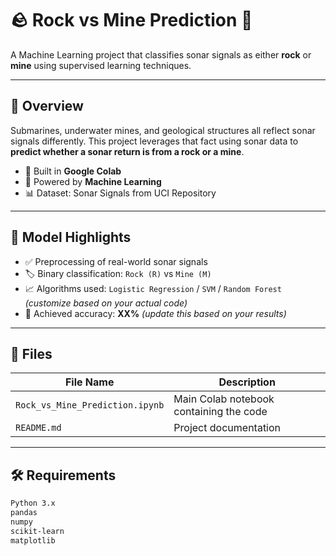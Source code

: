 # 🪨 Rock vs Mine Prediction 🎯

A Machine Learning project that classifies sonar signals as either **rock** or **mine** using supervised learning techniques.

---

## 📘 Overview

Submarines, underwater mines, and geological structures all reflect sonar signals differently. This project leverages that fact using sonar data to **predict whether a sonar return is from a rock or a mine**.

- 🚀 Built in **Google Colab**
- 🧠 Powered by **Machine Learning**
- 📊 Dataset: Sonar Signals from UCI Repository

---

## 🧠 Model Highlights

- ✅ Preprocessing of real-world sonar signals
- 🏷️ Binary classification: `Rock (R)` vs `Mine (M)`
- 📈 Algorithms used: `Logistic Regression` / `SVM` / `Random Forest` *(customize based on your actual code)*  
- 🎯 Achieved accuracy: **XX%** *(update this based on your results)*

---

## 📁 Files

| File Name | Description |
|-----------|-------------|
| `Rock_vs_Mine_Prediction.ipynb` | Main Colab notebook containing the code |
| `README.md` | Project documentation |

---

## 🛠️ Requirements

```bash
Python 3.x
pandas
numpy
scikit-learn
matplotlib
